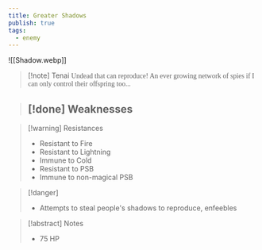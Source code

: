 ```yaml
---
title: Greater Shadows
publish: true
tags:
  - enemy
---
```

![[Shadow.webp]]
> [!note] Tenai
> <span style="font-family: 'Lucida Handwriting'; font-optical-sizing: auto; font-style: normal; word-break: break-word;">Undead that can reproduce! An ever growing network of spies if I can only control their offspring too...<span/>

> [!done] Weaknesses
> - 

> [!warning] Resistances
> - Resistant to Fire
> - Resistant to Lightning
> - Immune to Cold
> - Resistant to PSB
> - Immune to non-magical PSB

> [!danger]
> - Attempts to steal people's shadows to reproduce, enfeebles

> [!abstract] Notes
> - 75 HP
